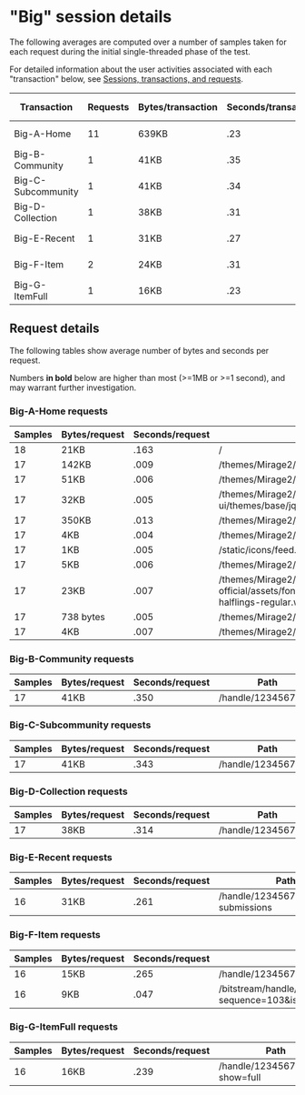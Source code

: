 # "Big" session details

The following averages are computed over a number of samples taken for each request during
the initial single-threaded phase of the test.

For detailed information about the user activities associated with each "transaction" below,
see [Sessions, transactions, and requests](../../doc/sessions).

Transaction | Requests | Bytes/transaction | Seconds/transaction | Request details
-|-|-|-|-
Big-A-Home | 11 | 639KB | .23 | [See below](#big-a-home-requests)
Big-B-Community | 1 | 41KB | .35 | [See below](#big-b-community-requests)
Big-C-Subcommunity | 1 | 41KB | .34 | [See below](#big-c-subcommunity-requests)
Big-D-Collection | 1 | 38KB | .31 | [See below](#big-d-collection-requests)
Big-E-Recent | 1 | 31KB | .27 | [See below](#big-e-recent-requests)
Big-F-Item | 2 | 24KB | .31 | [See below](#big-f-item-requests)
Big-G-ItemFull | 1 | 16KB | .23 | [See below](#big-g-itemfull-requests)

## Request details

The following tables show average number of bytes and seconds per request.

Numbers **in bold** below are higher than most (>=1MB or >=1 second), and may warrant further investigation.


### Big-A-Home requests

Samples | Bytes/request | Seconds/request | Path
-|-|-|-
18 | 21KB | .163 | / |
17 | 142KB | .009 | /themes/Mirage2/styles/main.css |
17 | 51KB | .006 | /themes/Mirage2/vendor/modernizr/modernizr.js |
17 | 32KB | .005 | /themes/Mirage2/vendor/jquery-ui/themes/base/jquery-ui.css |
17 | 350KB | .013 | /themes/Mirage2/scripts/theme.js |
17 | 4KB | .004 | /themes/Mirage2/images/DSpace-logo-line.svg |
17 | 1KB | .005 | /static/icons/feed.png |
17 | 5KB | .006 | /themes/Mirage2/images/@mirelogo-small.png |
17 | 23KB | .007 | /themes/Mirage2/vendor/bootstrap-sass-official/assets/fonts/bootstrap/glyphicons-halflings-regular.woff |
17 | 738 bytes | .005 | /themes/Mirage2/images/favicon.ico |
17 | 4KB | .007 | /themes/Mirage2/images/apple-touch-icon.png |

### Big-B-Community requests

Samples | Bytes/request | Seconds/request | Path
-|-|-|-
17 | 41KB | .350 | /handle/123456789/1 |

### Big-C-Subcommunity requests

Samples | Bytes/request | Seconds/request | Path
-|-|-|-
17 | 41KB | .343 | /handle/123456789/2 |

### Big-D-Collection requests

Samples | Bytes/request | Seconds/request | Path
-|-|-|-
17 | 38KB | .314 | /handle/123456789/3 |

### Big-E-Recent requests

Samples | Bytes/request | Seconds/request | Path
-|-|-|-
16 | 31KB | .261 | /handle/123456789/3/recent-submissions |

### Big-F-Item requests

Samples | Bytes/request | Seconds/request | Path
-|-|-|-
16 | 15KB | .265 | /handle/123456789/388 |
16 | 9KB | .047 | /bitstream/handle/123456789/388/text.pdf.jpg?sequence=103&isAllowed=y |

### Big-G-ItemFull requests

Samples | Bytes/request | Seconds/request | Path
-|-|-|-
16 | 16KB | .239 | /handle/123456789/388?show=full |
